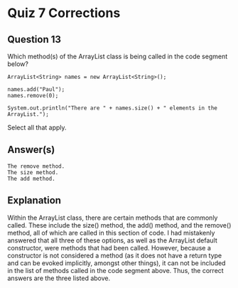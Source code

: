 # Quiz 7 Corrections

## Question 13
Which method(s) of the ArrayList class is being called in the code segment below?

    ArrayList<String> names = new ArrayList<String>();
    
    names.add("Paul");
    names.remove(0);

    System.out.println("There are " + names.size() + " elements in the ArrayList.");

Select all that apply.

## Answer(s)
    The remove method.
    The size method.
    The add method.

## Explanation
  Within the ArrayList class, there are certain methods that are commonly called. These include the size() method, the add() method, and the remove() method, all of which are called in this section of code. I had mistakenly answered that all three of these options, as well as the ArrayList default constructor, were methods that had been called. However, because a constructor is not considered a method (as it does not have a return type and can be evoked implicitly, amongst other things), it can not be included in the list of methods called in the code segment above. Thus, the correct answers are the three listed above. 
